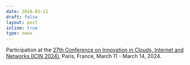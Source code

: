 ```yaml
---
date: 2024-03-11
draft: false
layout: post
inline: true
type: news
---
```


Participation at the [27th Conference on Innovation in Clouds, Internet and Networks (ICIN 2024)](https://www.icin-conference.org/), Paris, France, March 11 - March 14, 2024.